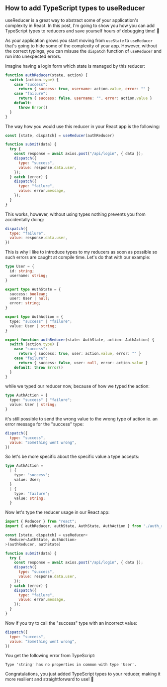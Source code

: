 ## How to add TypeScript types to useReducer

useReducer is a great way to abstract some of your application's complexity in React.
In this post, I'm going to show you how you can add TypeScript types to reducers and save yourself hours of debugging time! 🥳

As your application grows you start moving from `useState` to `useReducer` that's going to hide some of the complexity of your app. However, without the correct typings, you can misuse the `dispatch` function of `useReducer` and run into unexpected errors.

Imagine having a login form which state is managed by this reducer:


```js
function authReducer(state, action) {
  switch (action.type) {
    case "success":
      return { success: true, username: action.value, error: "" }
    case "failure":
      return { success: false, username: "", error: action.value }
    default:
      throw Error()
  }
}
``` 

The way how you would use this reducer in your React app is the following:

```jsx
const [state, dispatch] = useReducer(authReducer)

function submit(data) {
  try {
    const response = await axios.post("/api/login", { data });
    dispatch({
      type: "success",
      value: response.data.user,
    });
  } catch (error) {
    dispatch({
      type: "failure",
      value: error.message,
    });
  } 
}
```

This works, however, without using types nothing prevents you from accidentally doing:

```js
dispatch({
  type: "failure",
  value: response.data.user,
})
```

This is why I like to introduce types to my reducers as soon as possible so such errors are caught at compile time. Let's do that with our example:

```ts
type User = {
  id: string;
  username: string;
}

export type AuthState = {
  success: boolean;
  user: User | null;
  error: string;
}

export type AuthAction = {
  type: "success" | "failure";
  value: User | string;
}

export function authReducer(state: AuthState, action: AuthAction) {
  switch (action.type) {
    case "success":
      return { success: true, user: action.value, error: "" }
    case "failure":
      return { success: false, user: null, error: action.value }
    default: throw Error()
  }
}
```

while we typed our reducer now, because of how we typed the action:

```ts
type AuthAction = {
  type: "success" | "failure";
  value: User | string;
}
```

it's still possible to send the wrong value to the wrong type of action ie. an error message for the "success" type:

```js
dispatch({
  type: "success",
  value: "Something went wrong",
})
```

So let's be more specific about the specific value a type accepts:

```ts
type AuthAction =
  | {
    type: "success";
    value: User;
  }
  | {
    type: "failure";
    value: string;
  }
```

Now let's type the reducer usage in our React app:

```jsx
import { Reducer } from "react";
import { authReducer, authState, AuthState, AuthAction } from './auth_reducer';

const [state, dispatch] = useReducer<
  Reducer<AuthState, AuthAction>
>(authReducer, authState)

function submit(data) {
  try {
    const response = await axios.post("/api/login", { data });
    dispatch({
      type: "success",
      value: response.data.user,
    });
  } catch (error) {
    dispatch({
      type: "failure",
      value: error.message,
    });
  } 
}
```

Now if you try to call the "success" type with an incorrect value:

```js
dispatch({
  type: "success",
  value: "Something went wrong",
})
```

You get the following error from TypeScript:

```
Type 'string' has no properties in common with type 'User'.
```

Congratulations, you just added TypeScript types to your reducer, making it more resilient and straightforward to use! 🙌
